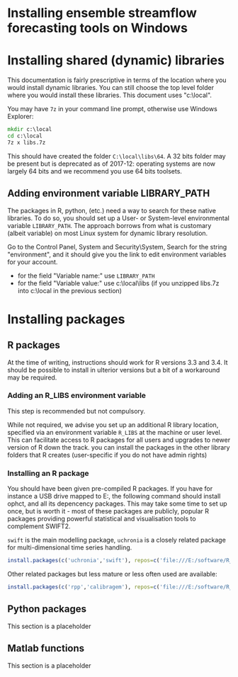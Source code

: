 Installing ensemble streamflow forecasting tools on Windows
===========================================================

# Installing shared (dynamic) libraries

This documentation is fairly prescriptive in terms of the location where you would install dynamic libraries. You can still choose the top level folder where you would install these libraries. This document uses "c:\local".

You may have `7z` in your command line prompt, otherwise use Windows Explorer:

```bat
mkdir c:\local
cd c:\local
7z x libs.7z
```

This should have created the folder `C:\local\libs\64`. A 32 bits folder may be present but is deprecated as of 2017-12: operating systems are now largely 64 bits and we recommend you use 64 bits toolsets.

## Adding environment variable LIBRARY_PATH

The packages in R, python, (etc.) need a way to search for these native libraries. To do so, you should set up a User- or System-level environmental variable `LIBRARY_PATH`. The approach borrows from what is customary (albeit variable) on most Linux system for dynamic library resolution.

Go to the Control Panel, System and Security\System, Search for the string "environment", and it should give you the link to edit environment variables for your account.

* for the field "Variable name:" use `LIBRARY_PATH`
* for the field "Variable value:" use c:\local\libs  (if you unzipped libs.7z into c:\local in the previous section)

# Installing packages

## R packages

At the time of writing, instructions should work for R versions 3.3 and 3.4. It should be possible to install in ulterior versions but a bit of a workaround may be required.

### Adding an R_LIBS environment variable

This step is recommended but not compulsory.

While not required, we advise you set up an additional R library location, specified via an environment variable `R_LIBS` at the machine or user level. This can facilitate access to R packages for all users and upgrades to newer version of R down the track. you can install the packages in the other library folders that R creates (user-specific if you do not have admin rights)

### Installing an R package

You should have been given pre-compiled R packages. If you have for instance a USB drive mapped to E:, the following command should install ophct, and all its depencency packages. This may take some time to set up once, but is worth it - most of these packages are publicly, popular R packages providing powerful statistical and visualisation tools to complement SWIFT2.

`swift` is the main modelling package, `uchronia` is a closely related package for multi-dimensional time series handling. 

```R
install.packages(c('uchronia','swift'), repos=c('file:///E:/software/R_pkgs', 'https://cran.csiro.au'), type='win.binary')
```

Other related packages but less mature or less often used are available:

```R
install.packages(c('rpp','calibragem'), repos=c('file:///E:/software/R_pkgs', 'https://cran.csiro.au'), type='win.binary')
```

## Python packages

This section is a placeholder

## Matlab functions

This section is a placeholder


